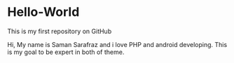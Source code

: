 # Hello-World
This is my first repository on GitHub

Hi, My name is Saman Sarafraz and i love PHP and android developing.
This is my goal to be expert in both of theme.

